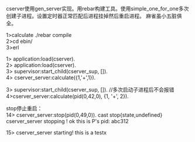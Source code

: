 cserver使用gen_server实现。用rebar构建工具。使用simple_one_for_one多次创建子进程。设置定时器正常匹配后进程挂掉然后重启进程。
麻雀虽小五脏俱全。

1>calculate ./rebar compile          
2>cd ebin/        
3>erl       

1> application:load(cserver).         
2> application:load(cserver).        
3> supervisor:start_child(cserver_sup, []).       
4> cserver_server:calculate({1,'+',1}).      

3> supervisor:start_child(cserver_sup, []). //多次启动子进程后不会报错
4>cserver_server:calculate(pid(0,42,0), {1, '+', 2}).

stop停止重启：             
14> cserver_server:stop(pid(0,49,0)).
cast stop{state,undefined}
cserver_server stopping !
ok
this is P's pid: abc312        
        
15> cserver_server starting!
this is a testx


